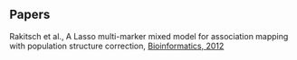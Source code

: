 ## Papers

Rakitsch et al., A Lasso multi-marker mixed model for association mapping with population structure correction, [Bioinformatics, 2012](http://bioinformatics.oxfordjournals.org/content/29/2/206)
